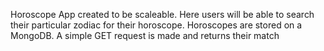 Horoscope App created to be scaleable. Here users will be able to search their particular zodiac for their horoscope. Horoscopes are stored on a MongoDB. A simple GET request is made and returns their match